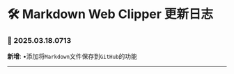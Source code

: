 # **🛠️ Markdown Web Clipper 更新日志**

### **📅 2025.03.18.0713**

**新增**: •添加将`Markdown`文件保存到`GitHub`的功能

---
